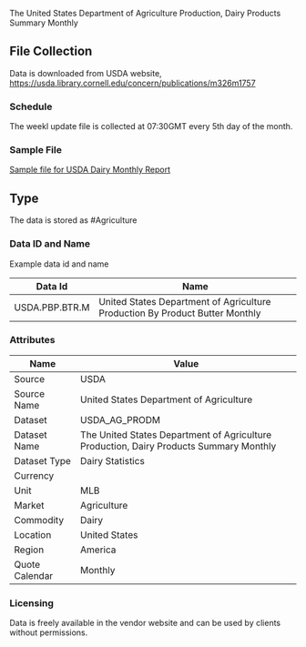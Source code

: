 The United States Department of Agriculture Production, Dairy Products Summary Monthly

## File Collection

Data is downloaded from USDA website, https://usda.library.cornell.edu/concern/publications/m326m1757 

### Schedule

The weekl update file is collected at 07:30GMT every 5th day of the month.

### Sample File

[Sample file for USDA Dairy Monthly Report](pathname:///file-samples/dary0121.zip)

## Type

The data is stored as #Agriculture

### Data ID and Name

Example data id and name

|Data Id|Name|
|-|-|
|USDA.PBP.BTR.M|United States Department of Agriculture Production By Product Butter Monthly|

### Attributes

|Name|Value|
|-|-|
|Source|USDA|
|Source Name|United States Department of Agriculture|
|Dataset|USDA_AG_PRODM|
|Dataset Name|The United States Department of Agriculture Production, Dairy Products Summary Monthly|
|Dataset Type|Dairy Statistics|
|Currency||
|Unit|MLB|
|Market|Agriculture|
|Commodity|Dairy|
|Location|United States|
|Region|America|
|Quote Calendar|Monthly|

### Licensing

Data is freely available in the vendor website and can be used by clients without permissions.